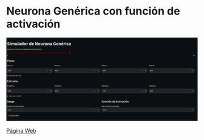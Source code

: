 # Neurona Genérica con función de activación

![alt text](image.png)


[Página Web](https://simuladorneuron.streamlit.app/)
